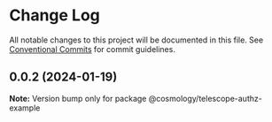 # Change Log

All notable changes to this project will be documented in this file.
See [Conventional Commits](https://conventionalcommits.org) for commit guidelines.

## 0.0.2 (2024-01-19)

**Note:** Version bump only for package @cosmology/telescope-authz-example
